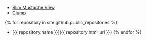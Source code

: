 * [Slim Mustache View](./slim-mustache-view)
* [Clump](./clump)

{% for repository in site.github.public_repositories %}
  * [{{ repository.name }}]({{ repository.html_url }})
{% endfor %}
